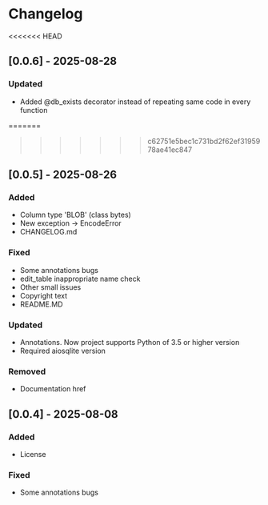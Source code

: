 # Changelog

<<<<<<< HEAD
## [0.0.6] - 2025-08-28
### Updated
- Added @db_exists decorator instead of repeating same code in every function

=======
>>>>>>> c62751e5bec1c731bd2f62ef3195978ae41ec847
## [0.0.5] - 2025-08-26
### Added
- Column type 'BLOB' (class bytes)
- New exception -> EncodeError
- CHANGELOG.md

### Fixed
- Some annotations bugs
- edit_table inappropriate name check
- Other small issues
- Copyright text
- README.MD

### Updated
- Annotations. Now project supports Python of 3.5 or higher version
- Required aiosqlite version

### Removed
- Documentation href

## [0.0.4] - 2025-08-08
### Added
- License

### Fixed
- Some annotations bugs
